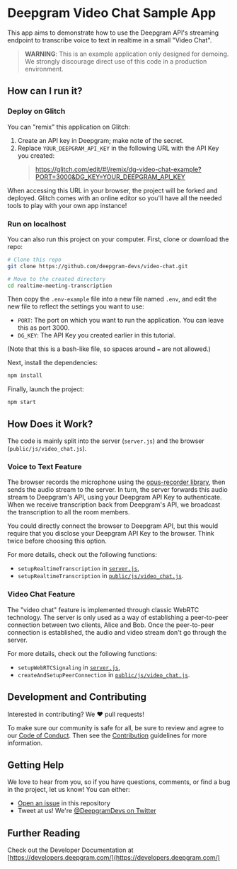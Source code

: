 # Deepgram Video Chat Sample App

This app aims to demonstrate how to use the Deepgram API's streaming endpoint to transcribe
voice to text in realtime in a small "Video Chat".

> **WARNING**: This is an example application only designed for demoing. We
> strongly discourage direct use of this code in a production environment.

## How can I run it?

### Deploy on Glitch

You can "remix" this application on Glitch:

1. Create an API key in Deepgram; make note of the secret.
2. Replace `YOUR_DEEPGRAM_API_KEY` in the following URL with the API Key you created:
   > https://glitch.com/edit/#!/remix/dg-video-chat-example?PORT=3000&DG_KEY=YOUR_DEEPGRAM_API_KEY

When accessing this URL in your browser, the project will be forked and deployed. Glitch comes with
an online editor so you'll have all the needed tools to play with your own app instance!

### Run on localhost

You can also run this project on your computer. First, clone or download the repo:

```bash
# Clone this repo
git clone https://github.com/deepgram-devs/video-chat.git

# Move to the created directory
cd realtime-meeting-transcription
```

Then copy the `.env-example` file into a new file named `.env`, and edit the new file to
reflect the settings you want to use:

- `PORT`: The port on which you want to run the application. You can leave this as port 3000.
- `DG_KEY`: The API Key you created earlier in this tutorial.

(Note that this is a bash-like file, so spaces around `=` are not allowed.)

Next, install the dependencies:

```bash
npm install
```

Finally, launch the project:

```
npm start
```

## How Does it Work?

The code is mainly split into the server (`server.js`) and the browser (`public/js/video_chat.js`).

### Voice to Text Feature

The browser records the microphone using the [opus-recorder library](https://github.com/chris-rudmin/opus-recorder),
then sends the audio stream to the server. In turn, the server forwards this audio
stream to Deepgram's API, using your Deepgram API Key to authenticate. When we receive
transcription back from Deepgram's API, we broadcast the transcription to all the room members.

You could directly connect the browser to Deepgram API, but this would require that you disclose
your Deepgram API Key to the browser. Think twice before choosing this option.

For more details, check out the following functions:

- `setupRealtimeTranscription` in [`server.js`](./server.js),
- `setupRealtimeTranscription` in [`public/js/video_chat.js`](./public/js/video_chat.js).

### Video Chat Feature

The "video chat" feature is implemented through classic WebRTC technology. The server is only
used as a way of establishing a peer-to-peer connection between two clients, Alice and Bob. Once the
peer-to-peer connection is established, the audio and video stream don't go through the server.

For more details, check out the following functions:

- `setupWebRTCSignaling` in [`server.js`](./server.js),
- `createAndSetupPeerConnection` in [`public/js/video_chat.js`](./public/js/video_chat.js).

## Development and Contributing

Interested in contributing? We ❤️ pull requests!

To make sure our community is safe for all, be sure to review and agree to our
[Code of Conduct](./CODE_OF_CONDUCT.md). Then see the
[Contribution](./CONTRIBUTING.md) guidelines for more information.

## Getting Help

We love to hear from you, so if you have questions, comments, or find a bug in the
project, let us know! You can either:

- [Open an issue](https://github.com/deepgram/video-chat/issues/new) in this repository
- Tweet at us! We're [@DeepgramDevs on Twitter](https://twitter.com/DeepgramDevs)

## Further Reading

Check out the Developer Documentation at [https://developers.deepgram.com/](https://developers.deepgram.com/)
